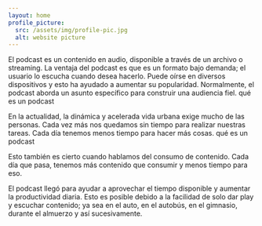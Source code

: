 ```yaml
---
layout: home
profile_picture:
  src: /assets/img/profile-pic.jpg
  alt: website picture
---
```


El podcast es un contenido en audio, disponible a través de un archivo o streaming. La ventaja del podcast es que es un formato bajo demanda; el usuario lo escucha cuando desea hacerlo. Puede oírse en diversos dispositivos y esto ha ayudado a aumentar su popularidad. Normalmente, el podcast aborda un asunto específico para construir una audiencia fiel. qué es un podcast

En la actualidad, la dinámica y acelerada vida urbana exige mucho de las personas. Cada vez más nos quedamos sin tiempo para realizar nuestras tareas. Cada día tenemos menos tiempo para hacer más cosas. qué es un podcast

Esto también es cierto cuando hablamos del consumo de contenido. Cada día que pasa, tenemos más contenido que consumir y menos tiempo para eso.

El podcast llegó para ayudar a aprovechar el tiempo disponible y aumentar la productividad diaria. Esto es posible debido a la facilidad de solo dar play y escuchar contenido; ya sea en el auto, en el autobús, en el gimnasio, durante el almuerzo y así sucesivamente.